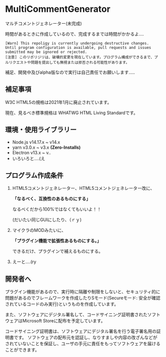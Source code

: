 # MultiCommentGenerator
マルチコメントジェネレーター(未完成)

時間があるときに作成しているので、完成するまでは時間がかかるよ....

```
[Warn] This repoligy is currently undergoing destructive changes. Until program configuration is available, pull requests and issues submitted may be ignored or rejected.
[注意] このリポリジリは、破壊的変更を現在しています。プログラム構成ができるまで、プルリクエストや問題を提出しても無視または拒否される可能性があります。
```

補足、開発中及びalpha版なので実行は自己責任でお願いします.....

## 補足事項

W3C HTML5の規格は2021年1月に廃止されています。

現在、見るべき標準規格は WHATWG HTML Living Standardです。

## 環境・使用ライブラリー
- Node.js v14.17.x ~ v14.x
- yarn v3.0.x ~ v3.x **(Zero-Installs)**
- Electron v13.x ~ v..
- いろいろと....(え

## プログラム作成条件
1. HTML5コメントジェネレーター、HTML5コメントジェネレーター改に、

    **「なるべく、互換性のあるものにする」**

    なるべくだから100%ではなくてもいいよ！！

    (だいたい同じGUIにしたり、（ｒｙ)



2. マイクラのMODみたいに、

    **「プラグイン機能で拡張性あるものにする。」**

    できるだけ、プラグインで補えるものにする。



3. えーと....(ry


## 開発者へ
プラグイン機能があるので、実行時に隔離や制限をしないと、セキュリティ的に問題があるのでフレームワークを作成したりSモード(Secureモード: 安全が確認されているコードのみ実行)というものを作成しています。

また、ソフトウェアにデジタル署名して、コードサイニング証明書されたソフトウェアはMicrosoft Storeに配布を予定しています。

コードサイニング証明書は、ソフトウェアにデジタル署名を行う電子署名用の証明書です。 ソフトウェアの配布元を認証し、なりすましや内容の改ざんなどがされていないことを保証し、ユーザの手元に責任をもってソフトウェアを届けることができます。
